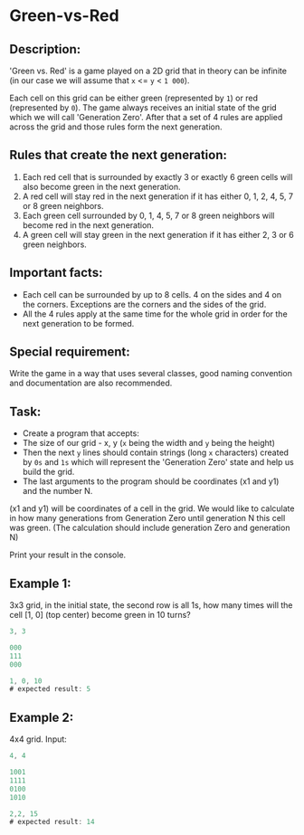 # Green-vs-Red

## Description:
'Green vs. Red' is a game played on a 2D grid that in theory can be infinite (in our case we will assume that `x` <= `y` < `1 000`).

Each cell on this grid can be either green (represented by `1`) or red (represented by `0`). The game always receives an initial state of the grid which we will call 'Generation Zero'. After that a set of 4 rules are applied across the grid and those rules form the next generation.

## Rules that create the next generation:
1.	Each red cell that is surrounded by exactly 3 or exactly 6 green cells will also become green in the next generation.
2.	A red cell will stay red in the next generation if it has either 0, 1, 2, 4, 5, 7 or 8 green neighbors.
3.	Each green cell surrounded by 0, 1, 4, 5, 7 or 8 green neighbors will become red in the next generation.
4.	A green cell will stay green in the next generation if it has either 2, 3 or 6 green neighbors.

## Important facts:
* Each cell can be surrounded by up to 8 cells. 4 on the sides and 4 on the corners. Exceptions are the corners and the sides of the grid.
* All the 4 rules apply at the same time for the whole grid in order for the next generation to be formed.

## Special requirement: 
Write the game in a way that uses several classes, good naming convention and documentation are also recommended.

## Task:
* Create a program that accepts:
* The size of our grid - x, y (`x` being the width and `y` being the height)
* Then the next `y` lines should contain strings (long `x` characters) created by `0s` and `1s` which will 
represent the 'Generation Zero' state and help us build the grid.
* The last arguments to the program should be coordinates (x1 and y1) and the number N.

(x1 and y1) will be coordinates of a cell in the grid. We would like to calculate in how many generations from Generation Zero until generation N this cell was green. 
(The calculation should include generation Zero and generation N)

Print your result in the console.

## Example 1:
3x3 grid, in the initial state, the second row is all 1s, how many times will the cell [1, 0] (top center) become green in 10 turns?
```java
3, 3

000
111
000

1, 0, 10
# expected result: 5
```

## Example 2:
4x4 grid. Input:
```java
4, 4

1001
1111
0100
1010

2,2, 15
# expected result: 14